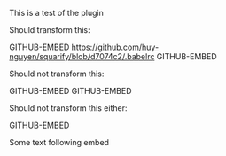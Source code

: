 This is a test of the plugin

Should transform this:

GITHUB-EMBED https://github.com/huy-nguyen/squarify/blob/d7074c2/.babelrc GITHUB-EMBED

Should not transform this:

GITHUB-EMBED GITHUB-EMBED

Should not transform this either:

GITHUB-EMBED

Some text following embed
